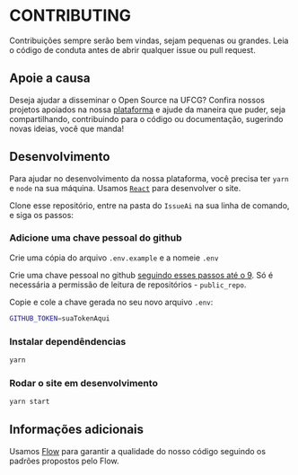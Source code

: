 # CONTRIBUTING

Contribuições sempre serão bem vindas, sejam pequenas ou grandes. Leia o código de conduta antes de abrir qualquer issue ou pull request.

## Apoie a causa

Deseja ajudar a disseminar o Open Source na UFCG? Confira nossos projetos apoiados na nossa [plataforma](https://issueai.opendevufcg.org) e ajude da maneira que puder, seja compartilhando, contribuindo para o código ou documentação, sugerindo novas ideias, você que manda!

## Desenvolvimento

Para ajudar no desenvolvimento da nossa plataforma, você precisa ter `yarn` e `node` na sua máquina. Usamos [`React`](https://reactjs.org) para desenvolver o site.

Clone esse repositório, entre na pasta do `IssueAi` na sua linha de comando, e siga os passos:

### Adicione uma chave pessoal do github

Crie uma cópia do arquivo `.env.example` e a nomeie `.env`

Crie uma chave pessoal no github [seguindo esses passos até o 9](https://help.github.com/en/articles/creating-a-personal-access-token-for-the-command-line). Só é necessária a permissão de leitura de repositórios - `public_repo`.

Copie e cole a chave gerada no seu novo arquivo `.env`:

```bash
GITHUB_TOKEN=suaTokenAqui
```

### Instalar dependêndencias

```sh
yarn
```

### Rodar o site em desenvolvimento

```sh
yarn start
```

## Informações adicionais

Usamos [Flow](https://flow.org/) para garantir a qualidade do nosso código seguindo os padrões propostos pelo Flow.
